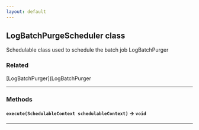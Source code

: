 ```yaml
---
layout: default
---
```

## LogBatchPurgeScheduler class

Schedulable class used to schedule the batch job LogBatchPurger

### Related

[LogBatchPurger](LogBatchPurger

---
### Methods
#### `execute(SchedulableContext schedulableContext)` → `void`
---
